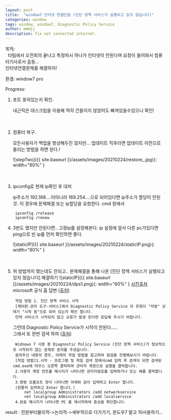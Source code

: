 ```yaml
---
layout: post
title:  "window7 인터넷 연결안됨 (진단 정책 서비스가 실행되고 있지 않습니다)"
categories: window
tags: window, window7, Diagnostic Policy Service
author: mmmjj
description: fix not connected internet.
---
```


 목적:<br>
&nbsp;&nbsp;타팀에서 오전회의 끝나고 특정피시 하나가 인터넷이 안된다며 요청이 들어와서
 컴퓨터기사로서 출동... <br>인터넷연결문제를 해결하자!<br>

 환경: window7 pro
 
 Progress:  
1. 포트 꽂혀있는지 확인.


    내근직은 데스크탑을 이용해 딱히 건들이지 않았어도 빠져있을수있으니 확인!
<br><br><br>
2. 컴퓨터 복구.

    모든사용자가 백업을 항상해두진 않지만... 업데이트 직후라면 업데이트 이전으로 돌리는 방법을 하면 된다.!
 
    ![stepTwo]({{ site.baseurl }}/assets/images/20210224/restore_.jpg){: width="60%" }
 <br><br><br>
3. ipconfig로 현재 ip확인 후 대처


    ip주소가 192.168....이아니라 169.254....으로 되어있다면 ip주소가 할당이 안된것.
        이 경우에 문제해결 또는 ip할당을 요청한다.
    cmd 창에서 
        
        ipconfig /release
        ipconfig /renew
        
4. 3번도 했지만 안된다면.. 고정ip를 설정해본다. ip 설정에 앞서 다른 pc가있다면 
ping으로 빈 ip를 먼저 확인하면 좋다.

    ![staticIP]({{ site.baseurl }}/assets/images/20210224/staticIP.png){: width="80%" }
<br><br><br>
5. 위 방법까지 했는데도 안되고.. 문제해결을 통해 나온 [진단 정책 서비스가 실행되고 있지 않습니다] 해결하기
    ![staticIP]({{ site.baseurl }}/assets/images/20210224/dps1.png){: width="60%" }    [사진출처][link1]
<br>microsoft 공식 홈 답변 ([출처][link2])

        작업 방법 1. 진단 정책 서비스 시작
        [제어판-관리 도구-서비스]에서 Diagnostic Policy Service 의 유형이 "자동" 상태가 "시작 됨"으로 되어 있는지 확인 합니다.
        만약 서비스가 시작되지 않고 오류가 발생 된다면 응답해 주시기 바랍니다.

    그런데 Diagnostic Policy Service가 시작이 안된다.....<br>
    그래서 또 한번 검색 하여 ([출처][link3])<br>
    
        Widnows 7 사용 중 Diagnostic Policy Service (진단 정책 서비스)가 정상적으로 시작되지 않는 문제로 문의를 주셨습니다.
        문의주신 내용의 경우, 아래의 작업 방법을 참고하여 점검을 진행해보시기 바랍니다.
        [작업 방법]1.시작 - 프로그램 및 파일 검색 창에서cmd 입력 후 검색이 되면 검색된 cmd.exe에 마우스 오른쪽 클릭하여 관리자 계정으로 실행을 클릭합니다.
        2.사용자 계정 컨트롤 메시지가 나타나면 관리자암호를 입력하거나 또는 예를 클릭합니다.
        3.명령 프롬프트 창이 나타나면 아래와 같이 입력하고 Enter 합니다.
        (한줄씩 입력하고 Enter 합니다.)
            net localgroup Administrators /add networkservice
            net localgroup Administrators /add localservice
        4.완료 메시지가 나타나면 PC 를 재시작하여 증상을 확인합니다.

 result : 전원부터물리적->논리적->세부적으로 다가가기, 윈도우7 말고 10사용하기...
 
[link1]:https://answers.microsoft.com/ko-kr/windows/forum/all/%EC%A7%84%EB%8B%A8-%EC%A0%95%EC%B1%85/8b2d8e9f-fcb1-4a3c-8f6f-25b7cc236395
[link2]:https://answers.microsoft.com/ko-kr/ie/forum/ie10-windows_7/%EC%A7%84%EB%8B%A8%EC%A0%95%EC%B1%85%EC%84%9C/cdb6d324-5c02-43b0-8f03-512509d91772
[link3]:https://answers.microsoft.com/ko-kr/ie/forum/ie11-windows_7/%EC%A7%84%EB%8B%A8-%EC%A0%95%EC%B1%85/d3a9744b-81ca-4e6c-9400-05a6c7b67105